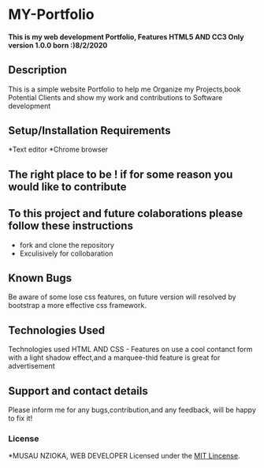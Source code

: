  # MY-Portfolio
#### This is my web development Portfolio, Features HTML5 AND CC3 Only  version 1.0.0 born :)8/2/2020
#### 
## Description
This is a simple website Portfolio to help me Organize my Projects,book Potential Clients and show my work and contributions to Software development
## Setup/Installation Requirements
*Text editor
*Chrome browser
## The right place to be ! if for some reason you would like to contribute 
## To this project and future colaborations please follow these instructions
* fork and clone the repository
* Exculisively for collobaration 

## Known Bugs
Be aware of some lose css features, on future version will resolved by bootstrap a more effective css framework.
## Technologies Used
Technologies used HTML AND CSS - Features on use a cool contanct form with a light shadow effect,and a marquee-thid feature is great for advertisement
## Support and contact details
Please inform me for any bugs,contribution,and any feedback, will be happy to fix it!
### License
*MUSAU NZIOKA, WEB DEVELOPER
Licensed under the [MIT Lincense](LICENSE).
